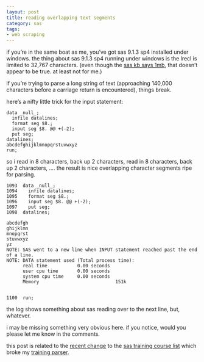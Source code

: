 ```yaml
---
layout: post
title: reading overlapping text segments
category: sas
tags:
- web scraping
---
```


if you’re in the same boat as me, you’ve got sas 9.1.3 sp4 installed under windows. the thing about sas 9.1.3 sp4 running under windows is the lrecl is limited to 32,767 characters. (even though the [sas kb says 1mb](http://support.sas.com/kb/19/345.html), that doesn’t appear to be true. at least not for me.)

<!--more-->

if you’re trying to parse a long string of text (approaching 140,000 characters before a carriage return is encountered), things break.

here’s a nifty little trick for the input statement:

    data _null_;
      infile datalines;
      format seg $8.;
      input seg $8. @@ +(-2);
      put seg;
    datalines;
    abcdefghijklmnopqrstuvwxyz
    run;
    
so i read in 8 characters, back up 2 characters, read in 8 characters, back up 2 characters, …. the result is nice overlapping character segments ripe for parsing.

    1093  data _null_;
    1094    infile datalines;
    1095    format seg $8.;
    1096    input seg $8. @@ +(-2);
    1097    put seg;
    1098  datalines;

    abcdefgh
    ghijklmn
    mnopqrst
    stuvwxyz
    yz
    NOTE: SAS went to a new line when INPUT statement reached past the end of a line.
    NOTE: DATA statement used (Total process time):
          real time           0.00 seconds
          user cpu time       0.00 seconds
          system cpu time     0.00 seconds
          Memory                            151k


    1100  run;
    
the log shows something about sas reading over to the next line, but, whatever.

i may be missing something very obvious here. if you notice, would you please let me know in the comments.

this post is related to the [recent change](http://support.sas.com/training/forms/newdesign.html) to the [sas training course list](https://support.sas.com/edu/courses.html?ctry=us) which broke my [training parser](http://quatch.koopmann.us/post/2918939826/scraping-the-sas-training-pages).